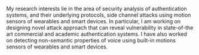 My research interests lie in the area of security analysis of authentication systems, and their underlying protocols, side channel attacks using motion sensors of wearables and smart devices. In particular, I am working on designing novel attack approach that can reveal vulnerability in state-of-the art commercial and academic authentication systems. I have also worked on detecting non-semantic properties of voice using built-in motions sensors of wearables and smart devices. 